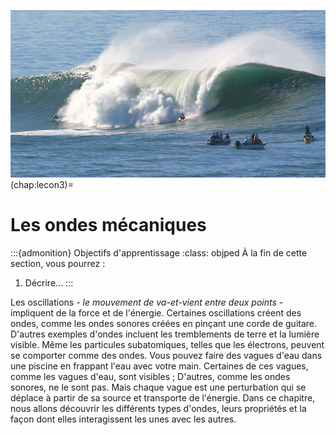 ![Fig:Energie](figures/Ondes_Intro.jpg)
(chap:lecon3)=
# Les ondes mécaniques

:::{admonition} Objectifs d'apprentissage
:class: objped
À la fin de cette section, vous pourrez :

1. Décrire...
:::

Les oscillations - *le mouvement de va-et-vient entre deux points* - impliquent de la force et de l'énergie. Certaines oscillations créent des ondes, comme les ondes sonores créées en pinçant une corde de guitare. D'autres exemples d'ondes incluent les tremblements de terre et la lumière visible. Même les particules subatomiques, telles que les électrons, peuvent se comporter comme des ondes. Vous pouvez faire des vagues d'eau dans une piscine en frappant l'eau avec votre main. Certaines de ces vagues, comme les vagues d'eau, sont visibles ; D'autres, comme les ondes sonores, ne le sont pas. Mais chaque vague est une perturbation qui se déplace à partir de sa source et transporte de l'énergie. Dans ce chapitre, nous allons découvrir les différents types d'ondes, leurs propriétés et la façon dont elles interagissent les unes avec les autres.

```{tableofcontents}
```